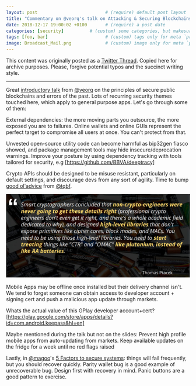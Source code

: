 ```yaml
---
layout: post                          # (require) default post layout
title: "Commentary on @veorq's talk on Attacking & Securing Blockchains from BlackHat EU18"                   # (require) a string title
date: 2018-12-17 19:00:02 +0100       # (require) a post date
categories: [security]          # (custom) some categories, but makesure these categories already exists inside path of `category/`
tags: [foo, bar]                      # (custom) tags only for meta `property="article:tag"`
image: Broadcast_Mail.png             # (custom) image only for meta `property="og:image"`, save your image # inside path of `static/img/_posts`
---
```


This content was originally posted as a [Twitter Thread](https://twitter.com/olemoudi/status/1074799343985680391). Copied here for archive purposes. Please, forgive potential typos and the succinct writing style.

---

Great [introductory talk](https://aumasson.jp/data/talks/bheu18.pdf) from [@veorq](https://twitter.com/veorq) on the principles of secure public blockchains and errors of the past. Lots of recurring security themes touched here, which apply to general purpose apps. Let's go through some of them:

External dependencies: the more moving parts you outsource, the more exposed you are to failures. Online wallets and online GUIs represent the perfect target to compromise all users at once. You can't protect from that.

Unvested open-source utility code can become harmful as bip32gen fiasco showed, and package management tools may hide insecure/deprecation warnings. Improve your posture by using dependency tracking with tools tailored for security, e.g [https://github.com/BBVA/deeptracy]

Crypto APIs should be designed to be misuse resistant, particularly on default settings, and discourage devs from any sort of agility. Time to bump [good ol'advice](https://news.ycombinator.com/item?id=4779015#4779555) from [@tqbf](https://twitter.com).

![ptacek on plutonium](/static/img/plutonium.jpg)

Mobile Apps may be offline once installed but their delivery channel isn't. We tend to forget someone can obtain access to developer account + signing cert and push a malicious app update through markets.

Whats the actual value of this GPlay developer account+cert? [https://play.google.com/store/apps/details?id=com.android.keepass&hl=en]

Maybe mentioned during the talk but not on the slides: Prevent high profile mobile apps from auto-updating from markets. Keep available updates on the fridge for a week until no red flags raised

Lastly, in [@magoo](https://twitter.com/magoo)'s [5 Factors to secure systems](https://medium.com/starting-up-security/the-five-factors-used-to-secure-systems-7f58be0f447f): things will fail frequently, but you should recover quickly. Parity wallet bug is a good example of unrecoverable bug. Design first with recovery in mind. Panic buttons are a good pattern to exercise.


